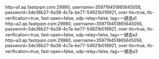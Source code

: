 http=a1.ap.fastqvpn.com:29980, username=359719451865645056, password=3de38b27-6a38-4c7a-be77-54921b019921, over-tls=true, tls-verification=true, fast-open=false, udp-relay=false, tag=一键连a1
http=a2.ap.fastqvpn.com:29980, username=359719451865645056, password=3de38b27-6a38-4c7a-be77-54921b019921, over-tls=true, tls-verification=true, fast-open=false, udp-relay=false, tag=一键连a2
http=a3.ap.fastqvpn.com:29980, username=359719451865645056, password=3de38b27-6a38-4c7a-be77-54921b019921, over-tls=true, tls-verification=true, fast-open=false, udp-relay=false, tag=一键连a3
